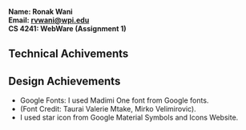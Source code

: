 **Name: Ronak Wani**  
**Email: rvwani@wpi.edu**  
**CS 4241: WebWare (Assignment 1)**

## Technical Achivements

## Design Achievements

- Google Fonts: I used Madimi One font from Google fonts.
- (Font Credit: Taurai Valerie Mtake, Mirko Velimirovic).
- I used star icon from Google Material Symbols and Icons Website.